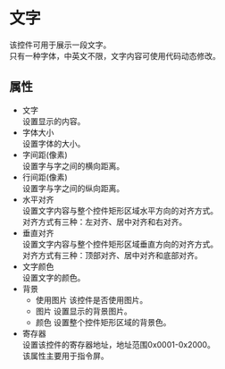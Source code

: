 # 文字

该控件可用于展示一段文字。  
只有一种字体，中英文不限，文字内容可使用代码动态修改。  
## 属性
* 文字   
  设置显示的内容。
* 字体大小   
  设置字体的大小。
* 字间距(像素)  
  设置字与字之间的横向距离。
* 行间距(像素)  
  设置字与字之间的纵向距离。
* 水平对齐  
  设置文字内容与整个控件矩形区域水平方向的对齐方式。  
  对齐方式有三种：左对齐、居中对齐和右对齐。
* 垂直对齐  
  设置文字内容与整个控件矩形区域垂直方向的对齐方式。  
  对齐方式有三种：顶部对齐、居中对齐和底部对齐。
* 文字颜色   
  设置文字的颜色。
* 背景  
   * 使用图片
     该控件是否使用图片。
   * 图片
     设置显示的背景图片。
   * 颜色
     设置整个控件矩形区域的背景色。
* 寄存器   
  设置该控件的寄存器地址，地址范围0x0001-0x2000。  
  该属性主要用于指令屏。


